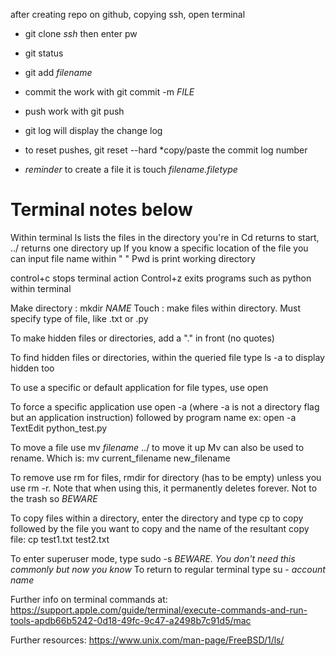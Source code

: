 after creating repo on github, copying ssh, open terminal
- git clone *ssh* then enter pw
- git status
- git add *filename*
- commit the work with git commit -m *FILE*
- push work with git push
- git log will display the change log
- to reset pushes, git reset --hard *copy/paste the commit log number


- *reminder* to create a file it is touch *filename.filetype*



# Terminal notes below
Within terminal ls lists the files in the directory you're in
Cd returns to start, ../ returns one directory up
If you know a specific location of the file you can input file name within " "
Pwd is print working directory

control+c stops terminal action
Control+z exits programs such as python within terminal

Make directory : mkdir *NAME*
Touch : make files within directory. Must specify type of file, like .txt or .py

To make hidden files or directories, add a "." in front (no quotes)

To find hidden files or directories, within the queried file type ls -a to display hidden too

To use a specific or default application for file types, use open

To force a specific application use open -a (where -a is not a directory flag but an application instruction) followed by program name ex: open -a TextEdit python_test.py

To move a file use mv *filename* ../ to move it up
Mv can also be used to rename. Which is: mv current_filename new_filename


To remove use rm for files, rmdir for directory (has to be empty) unless you use rm -r. Note that when using this, it permanently deletes forever. Not to the trash so *BEWARE*

To copy files within a directory, enter the directory and type cp to copy followed by the file you want to copy and the name of the resultant copy file: cp test1.txt test2.txt

To enter superuser mode, type sudo -s *BEWARE. You don't need this commonly but now you know*
To return to regular terminal type su - *account name* 

Further info on terminal commands at: https://support.apple.com/guide/terminal/execute-commands-and-run-tools-apdb66b5242-0d18-49fc-9c47-a2498b7c91d5/mac

Further resources: https://www.unix.com/man-page/FreeBSD/1/ls/